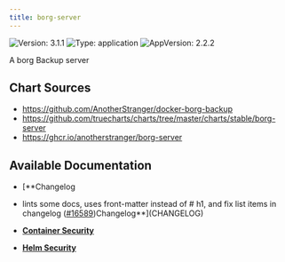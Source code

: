 ```yaml
---
title: borg-server
---
```


![Version: 3.1.1](https://img.shields.io/badge/Version-3.1.1-informational?style=flat-square) ![Type: application](https://img.shields.io/badge/Type-application-informational?style=flat-square) ![AppVersion: 2.2.2](https://img.shields.io/badge/AppVersion-2.2.2-informational?style=flat-square)

A borg Backup server

## Chart Sources

- https://github.com/AnotherStranger/docker-borg-backup
- https://github.com/truecharts/charts/tree/master/charts/stable/borg-server
- https://ghcr.io/anotherstranger/borg-server

## Available Documentation

- [**Changelog
- lints some docs, uses front-matter instead of # h1, and fix list items in changelog ([#16589](https://github.com/truecharts/charts/issues/16589))Changelog**](CHANGELOG)

- [**Container Security**](container-security)

- [**Helm Security**](helm-security)

